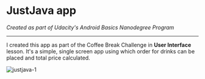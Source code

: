 # JustJava app
*Created as part of Udacity's Android Basics Nanodegree Program*
__________


I created this app as part of the Coffee Break Challenge in **User Interface** lesson. 
It's a simple, single screen app using which order for drinks can be placed and total price calculated.  

![justjava-1](https://user-images.githubusercontent.com/22053146/29115702-7073a502-7cf0-11e7-9947-3fa14bf094d4.png)
